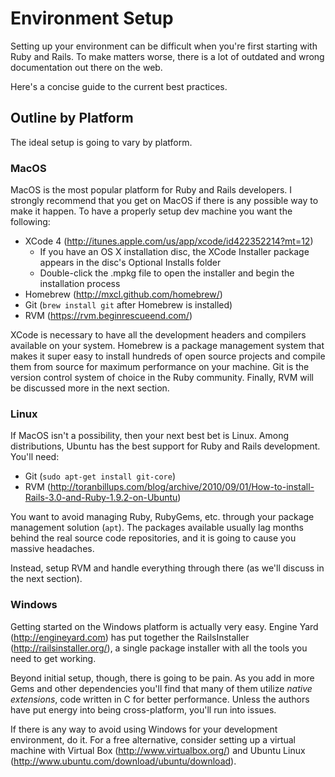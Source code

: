 # Environment Setup

Setting up your environment can be difficult when you're first starting with Ruby and Rails. To make matters worse, there is a lot of outdated and wrong documentation out there on the web.

Here's a concise guide to the current best practices.

## Outline by Platform

The ideal setup is going to vary by platform.

### MacOS

MacOS is the most popular platform for Ruby and Rails developers. I strongly recommend that you get on MacOS if there is any possible way to make it happen. To have a properly setup dev machine you want the following:

* XCode 4 (<http://itunes.apple.com/us/app/xcode/id422352214?mt=12>)
    * If you have an OS X installation disc, the XCode Installer package appears in the disc's Optional Installs folder
    * Double-click the .mpkg file to open the installer and begin the installation process
* Homebrew (<http://mxcl.github.com/homebrew/>)
* Git (`brew install git` after Homebrew is installed)
* RVM (<https://rvm.beginrescueend.com/>)

XCode is necessary to have all the development headers and compilers available on your system. Homebrew is a package management system that makes it super easy to install hundreds of open source projects and compile them from source for maximum performance on your machine. Git is the version control system of choice in the Ruby community. Finally, RVM will be discussed more in the next section.

### Linux

If MacOS isn't a possibility, then your next best bet is Linux. Among distributions, Ubuntu has the best support for Ruby and Rails development. You'll need:

* Git (`sudo apt-get install git-core`)
* RVM (<http://toranbillups.com/blog/archive/2010/09/01/How-to-install-Rails-3.0-and-Ruby-1.9.2-on-Ubuntu>)

You want to avoid managing Ruby, RubyGems, etc. through your package management solution (`apt`). The packages available usually lag months behind the real source code repositories, and it is going to cause you massive headaches.

Instead, setup RVM and handle everything through there (as we'll discuss in the next section).

### Windows

Getting started on the Windows platform is actually very easy. Engine Yard (<http://engineyard.com>) has put together the RailsInstaller (<http://railsinstaller.org/>), a single package installer with all the tools you need to get working.

Beyond initial setup, though, there is going to be pain. As you add in more Gems and other dependencies you'll find that many of them utilize _native extensions_, code written in C for better performance. Unless the authors have put energy into being cross-platform, you'll run into issues.

If there is any way to avoid using Windows for your development environment, do it. For a free alternative, consider setting up a virtual machine with Virtual Box (<http://www.virtualbox.org/>) and Ubuntu Linux (<http://www.ubuntu.com/download/ubuntu/download>).